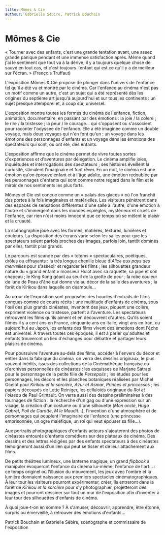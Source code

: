 ```yaml
---
title: Mômes & Cie
authour: Gabrielle Sébire, Patrick Bouchain
---
```


# Mômes & Cie

« Tourner avec des enfants, c'est une grande tentation avant, une assez grande panique pendant et une immense satisfaction après. Même quand j'ai le sentiment que tout va à la dérive, il y a toujours quelque chose de sauvé en tout cas, et c'est toujours l'enfant qui est ce qu'il y a de meilleur sur l'écran. » (François Truffaut)

L'exposition Mômes & Cie propose de plonger dans l'univers de l'enfance tel qu'il a été vu et montré par le cinéma. Car l'enfance au cinéma n'est pas un motif comme un autre, c'est un sujet qui a été représenté dès les origines du septième art jusqu'à aujourd'hui et sur tous les continents : un sujet presque atemporel et, à coup sûr, universel.

L'exposition montre toutes les formes du cinéma de l'enfance, fiction, animation, documentaire, en passant par des émotions : la joie / la colère ; le rire / la tristesse ; la peur / le courage... qui s'opposent ou s'associent pour raconter l'odyssée de l'enfance. Elle a été imaginée comme un double voyage, mais deux voyages qui n'en font qu'un : un voyage dans les émotions des personnages d'enfants et un voyage dans les émotions des spectateurs qui sont, ou ont été, des enfants.

L'exposition affirme que le cinéma permet de vivre toutes sortes d'expériences et d'aventures par délégation. Le cinéma amplifie joies, inquiétudes et interrogations des spectateurs ; ses histoires éveillent la curiosité, stimulent l'imaginaire et font rêver. En un mot, le cinéma est une émotion qu'on éprouve enfant et à l'âge adulte, une émotion redoublée par les personnages d'enfants qui sont comme notre regard dans le film et le miroir de nos sentiments les plus forts.

Mômes et Cie est conçue comme un « palais des glaces » où l'on franchit des portes à la fois imaginaires et matérielles. Les visiteurs pénètrent dans des espaces de sensations différentes d'une salle à l'autre, d'une émotion à l'autre et s'immergent dans les mondes espiègles, mystérieux et cruels de l'enfance, car rien n'est moins innocent que ce temps où se mêlent le plaisir et la cruauté.

La scénographie joue avec les formes, matières, textures, lumières et couleurs. La disposition des écrans varie selon les salles pour que les spectateurs soient parfois proches des images, parfois loin, tantôt dominés par elles, tantôt plus grands.

Le parcours est scandé par des « totems » spectaculaires, poétiques, drôles ou effrayants : la très longue chenille bleue d'_Alice aux pays des merveilles_ pour s'asseoir et regarder les films ; les silhouettes grandeur nature du « grand enfant » monsieur Hulot avec sa raquette, sa pipe et son chapeau ; le King Kong géant au seuil de la grotte de peur ; la robe couleur de lune de Peau d'âne qui donne vie au décor de la salle des aventures ; la forêt de Kirikou dans laquelle on déambule...

Au cœur de l'exposition sont proposées des boucles d'extraits de films conçues comme de courts récits : une multitude d'enfants de cinéma, sous l'œil des plus grands cinéastes, inventent des jeux, piquent une colère, expriment violence ou tristesse, partent à l'aventure. Les spectateurs retrouvent les films qu'ils aiment et en découvrent d'autres. Qu'ils soient filmés il y a cent ans en France, cinquante ans en Italie, vingt ans en Iran, ou aujourd'hui au Japon, les enfants des films vivent des émotions dont l'écho est universel. À travers toutes ces époques, il est à parier qu'adultes et enfants trouveront un lieu d'échanges pour débattre et partager leurs plaisirs de cinéma.

Pour poursuivre l'aventure au-delà des films, accéder à l'envers du décor et entrer dans la fabrique du cinéma, on verra des dessins originaux, le plus souvent inédits, issus des collections de la Cinémathèque française ou d'archives personnelles de cinéastes : les esquisses de Marjane Satrapi pour le personnage de la petite fille de _Persepolis_ ; les études pour les personnages, les décors et les planches botaniques réalisées par Michel Ocelot pour _Kirikou et la sorcière_, _Azur et Asmar_, _Princes et princesses_ ; les papiers découpés de Lotte Reiniger, les celluloïds originaux du _Roi et l'oiseau_ de Paul Grimault. On verra aussi des dessins préliminaires à des tournages de fiction : la recherche d'un gag ou d'une expression sur un visage, la création d'un costume ou d'une silhouette (_Mon oncle_, _Hugo Cabret_, _Poil de Carotte_, _M le Maudit_...), l'invention d'une atmosphère et de personnages qui peuplent l'imaginaire de l'enfance (une princesse emprisonnée, un ogre maléfique, un roi qui veut épouser sa fille...).

Aux portraits photographiques d'enfants acteurs s'ajouteront des photos de cinéastes entourés d'enfants comédiens sur des plateaux de cinéma. Des dessins et des lettres rédigées par des enfants spectateurs à des cinéastes témoigneront aussi d'un lien qui peut se tisser et de leur attachement aux films.

De petits théâtres lumineux, une lanterne magique, un grand _flipbook_ à manipuler évoqueront l'enfance du cinéma lui-même, l'enfance de l'art... : ce temps originel où l'illusion du mouvement, les jeux avec l'ombre et la lumière donnaient naissance aux premiers spectacles cinématographiques. À leur tour les visiteurs pourront expérimenter, créer, ils entreront dans la forêt de _Kirikou et la sorcière_ pour s'y photographier, projetteront des images et pourront dessiner sur tout un mur de l'exposition afin d'inventer à leur tour des silhouettes d'enfants de cinéma.

À quoi joue-t-on en somme ? À s'amuser, découvrir, apprendre, être étonné, surpris ou émerveillé, à retrouver des émotions d'enfants...

Patrick Bouchain et Gabrielle Sébire, scénographe et commissaire de l'exposition
